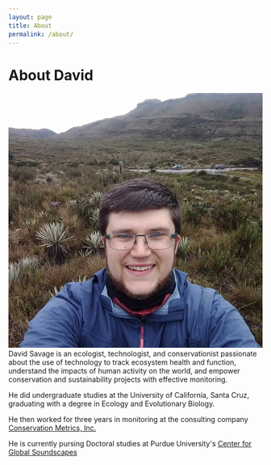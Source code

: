 ```yaml
---
layout: page
title: About
permalink: /about/
---
```

# About David
![](https://github.com/dtsavage/dtsavage.github.io/raw/master/Images/paramo_selfie.jpg)
David Savage is an ecologist, technologist, and conservationist passionate about the use of technology to track ecosystem health and function, understand the impacts of human activity on the world, and empower conservation and sustainability projects with effective monitoring.

He did undergraduate studies at the University of California, Santa Cruz, graduating with a degree in Ecology and Evolutionary Biology.

He then worked for three years in monitoring at the consulting company [Conservation Metrics, Inc.](conservationmetrics.com)

He is currently pursing Doctoral studies at Purdue University's [Center for Global Soundscapes](https://centerforglobalsoundscapes.org/)
